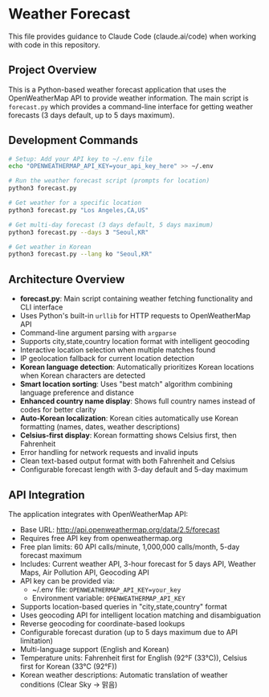 # Weather Forecast

This file provides guidance to Claude Code (claude.ai/code) when working with code in this repository.

## Project Overview

This is a Python-based weather forecast application that uses the OpenWeatherMap API to provide weather information. The main script is `forecast.py` which provides a command-line interface for getting weather forecasts (3 days default, up to 5 days maximum).

## Development Commands

```bash
# Setup: Add your API key to ~/.env file
echo "OPENWEATHERMAP_API_KEY=your_api_key_here" >> ~/.env

# Run the weather forecast script (prompts for location)
python3 forecast.py

# Get weather for a specific location
python3 forecast.py "Los Angeles,CA,US"

# Get multi-day forecast (3 days default, 5 days maximum)
python3 forecast.py --days 3 "Seoul,KR"

# Get weather in Korean
python3 forecast.py --lang ko "Seoul,KR"
```

## Architecture Overview

- **forecast.py**: Main script containing weather fetching functionality and CLI interface
- Uses Python's built-in `urllib` for HTTP requests to OpenWeatherMap API
- Command-line argument parsing with `argparse`
- Supports city,state,country location format with intelligent geocoding
- Interactive location selection when multiple matches found
- IP geolocation fallback for current location detection
- **Korean language detection**: Automatically prioritizes Korean locations when Korean characters are detected
- **Smart location sorting**: Uses "best match" algorithm combining language preference and distance
- **Enhanced country name display**: Shows full country names instead of codes for better clarity
- **Auto-Korean localization**: Korean cities automatically use Korean formatting (names, dates, weather descriptions)
- **Celsius-first display**: Korean formatting shows Celsius first, then Fahrenheit
- Error handling for network requests and invalid inputs
- Clean text-based output format with both Fahrenheit and Celsius
- Configurable forecast length with 3-day default and 5-day maximum

## API Integration

The application integrates with OpenWeatherMap API:
- Base URL: http://api.openweathermap.org/data/2.5/forecast
- Requires free API key from openweathermap.org 
- Free plan limits: 60 API calls/minute, 1,000,000 calls/month, 5-day forecast maximum
- Includes: Current weather API, 3-hour forecast for 5 days API, Weather Maps, Air Pollution API, Geocoding API
- API key can be provided via:
  - ~/.env file: `OPENWEATHERMAP_API_KEY=your_key`
  - Environment variable: `OPENWEATHERMAP_API_KEY`
- Supports location-based queries in "city,state,country" format
- Uses geocoding API for intelligent location matching and disambiguation
- Reverse geocoding for coordinate-based lookups
- Configurable forecast duration (up to 5 days maximum due to API limitation)
- Multi-language support (English and Korean)
- Temperature units: Fahrenheit first for English (92°F (33°C)), Celsius first for Korean (33°C (92°F))
- Korean weather descriptions: Automatic translation of weather conditions (Clear Sky → 맑음)